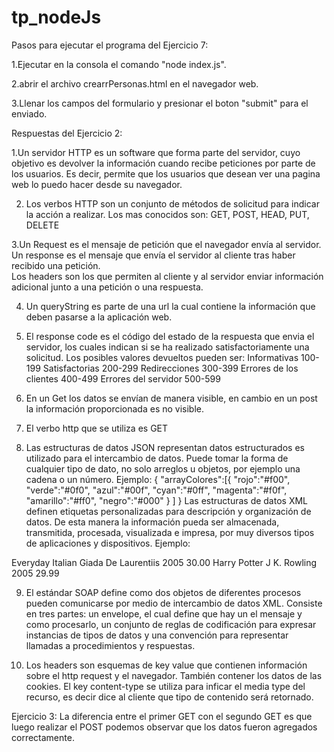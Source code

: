
# tp_nodeJs

Pasos para ejecutar el programa del Ejercicio 7:

1.Ejecutar en la consola el comando "node index.js".

2.abrir el archivo crearrPersonas.html en el navegador web.

3.Llenar los campos del formulario y presionar el boton "submit" para el enviado.

Respuestas del Ejercicio 2:

1.Un servidor HTTP es un software que forma parte del servidor, cuyo objetivo es devolver la información cuando recibe peticiones por parte de los usuarios. Es decir, permite que los usuarios que desean ver una pagina web lo puedo hacer desde su navegador. 

2. Los verbos HTTP son un conjunto de métodos de solicitud para indicar la acción a realizar. Los mas conocidos son: GET, POST, HEAD, PUT, DELETE 

3.Un Request es el mensaje de petición que el navegador envía al servidor.
Un response es el mensaje que envía el servidor al cliente tras haber recibido una petición.  
Los headers son los que permiten al cliente y al servidor enviar información adicional junto a una petición o una respuesta. 

4. Un queryString es parte de una url la cual contiene la información que deben pasarse a la aplicación web.

5. El response code es el código del estado de la respuesta que envia el servidor, los cuales indican si se ha realizado satisfactoriamente una solicitud. Los posibles valores devueltos pueden ser: 
Informativas 100-199
Satisfactorias 200-299
Redirecciones 300-399
Errores de los clientes 400-499
Errores del servidor 500-599

6. En un Get los datos se envían de manera visible, en cambio en un post la información proporcionada es no visible.

7. El verbo http que se utiliza es GET
8. Las estructuras de datos JSON representan datos estructurados es utilizado para el intercambio de datos. Puede tomar la forma de cualquier tipo de dato, no solo arreglos u objetos, por ejemplo una cadena o un número.
Ejemplo:
{
    "arrayColores":[{
            "rojo":"#f00",
            "verde":"#0f0",
            "azul":"#00f",
            "cyan":"#0ff",
            "magenta":"#f0f",
            "amarillo":"#ff0",
            "negro":"#000"
        }
    ]
} 
Las estructuras de datos XML definen etiquetas personalizadas para descripción y organización de datos. De esta manera la información pueda ser almacenada, transmitida, procesada, visualizada e impresa, por muy diversos tipos de aplicaciones y dispositivos.
Ejemplo:
<libreria>
<libro categoría="COOKING">
<título lang="en">Everyday Italian</título>
<autor>Giada De Laurentiis</autor>
<año>2005</año>
<precio>30.00</precio>
</libro>
<libro categoría="INFANTIL">
<título lang="en">Harry Potter</título>
<autor>J K. Rowling</autor>
<año>2005</año>
<precio>29.99</precio>
</libro>
</libreria>

9. El estándar SOAP define como dos objetos de diferentes procesos pueden comunicarse por medio de intercambio de datos XML. Consiste en tres partes: un envelope, el cual define que hay un el mensaje y como procesarlo, un conjunto de reglas de codificación para expresar instancias de tipos de datos y una convención para representar llamadas a procedimientos y respuestas.

11. Los headers son esquemas de key value que contienen información sobre el http request y el navegador. También contener los datos de las cookies.
El key content-type se utiliza para inficar el media type del recurso, es decir dice al cliente que tipo de contenido será retornado. 

Ejercicio 3:
La diferencia entre el primer GET con el segundo GET es que luego realizar el POST podemos observar que los datos fueron agregados correctamente. 

